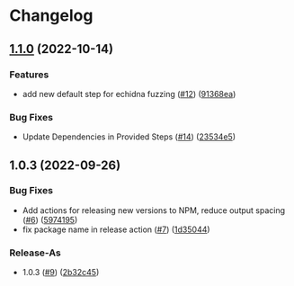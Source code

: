 # Changelog

## [1.1.0](https://github.com/circlefin/contract-cli/compare/v1.0.3...v1.1.0) (2022-10-14)


### Features

* add new default step for echidna fuzzing ([#12](https://github.com/circlefin/contract-cli/issues/12)) ([91368ea](https://github.com/circlefin/contract-cli/commit/91368ea7d71b9bcbaa79603798cdee7b6eec23f9))


### Bug Fixes

* Update Dependencies in Provided Steps ([#14](https://github.com/circlefin/contract-cli/issues/14)) ([23534e5](https://github.com/circlefin/contract-cli/commit/23534e5cea3794f1217139346f4a0d3e66f1500f))

## 1.0.3 (2022-09-26)


### Bug Fixes

* Add actions for releasing new versions to NPM, reduce output spacing ([#6](https://github.com/circlefin/contract-cli/issues/6)) ([5974195](https://github.com/circlefin/contract-cli/commit/59741953d35e4939d7fb943cd0bfdb33f5c65c92))
* fix package name in release action ([#7](https://github.com/circlefin/contract-cli/issues/7)) ([1d35044](https://github.com/circlefin/contract-cli/commit/1d350443af5f0a4efa593a096fd93d643ce6ea46))


### Release-As

* 1.0.3 ([#9](https://github.com/circlefin/contract-cli/issues/9)) ([2b32c45](https://github.com/circlefin/contract-cli/commit/2b32c45a5cf61cab2bd14eaf0de41f4d8c9c5e9b))
